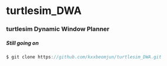 # turtlesim_DWA
### turtlesim Dynamic Window Planner
##### Still going on

```c
$ git clone https://github.com/kxxbeomjun/turtlesim_DWA.git
```
